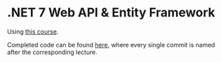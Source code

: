 ﻿# .NET 7 Web API & Entity Framework

Using [this course](https://www.udemy.com/course/net-core-31-web-api-entity-framework-core-jumpstart).

Completed code can be found [here](https://github.com/patrickgod/dotnet7-rpg), where every single commit is named after the corresponding lecture.